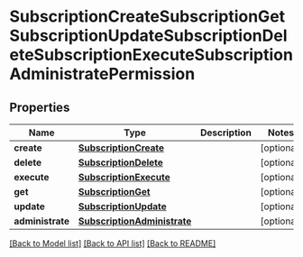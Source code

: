# SubscriptionCreateSubscriptionGetSubscriptionUpdateSubscriptionDeleteSubscriptionExecuteSubscriptionAdministratePermission


## Properties
Name | Type | Description | Notes
------------ | ------------- | ------------- | -------------
**create** | [**SubscriptionCreate**](SubscriptionCreate.md) |  | [optional] 
**delete** | [**SubscriptionDelete**](SubscriptionDelete.md) |  | [optional] 
**execute** | [**SubscriptionExecute**](SubscriptionExecute.md) |  | [optional] 
**get** | [**SubscriptionGet**](SubscriptionGet.md) |  | [optional] 
**update** | [**SubscriptionUpdate**](SubscriptionUpdate.md) |  | [optional] 
**administrate** | [**SubscriptionAdministrate**](SubscriptionAdministrate.md) |  | [optional] 

[[Back to Model list]](../README.md#documentation-for-models) [[Back to API list]](../README.md#documentation-for-api-endpoints) [[Back to README]](../README.md)


